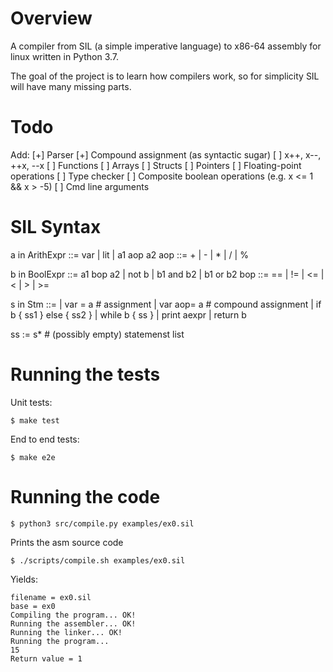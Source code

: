 Overview
========

A compiler from SIL (a simple imperative language) to x86-64 
assembly for linux written in Python 3.7.

The goal of the project is to learn how compilers work, so for 
simplicity SIL will have many missing parts.

Todo
====

Add:
  [+] Parser
  [+] Compound assignment (as syntactic sugar)
  [ ] x++, x--, ++x, --x
  [ ] Functions
  [ ] Arrays
  [ ] Structs
  [ ] Pointers
  [ ] Floating-point operations
  [ ] Type checker
  [ ] Composite boolean operations (e.g. x <= 1 && x > -5)
  [ ] Cmd line arguments

SIL Syntax
==========

a in ArithExpr ::= var | lit | a1 aop a2
aop ::= + | - | * | / | %

b in BoolExpr ::= a1 bop a2 | not b | b1 and b2 | b1 or b2
bop ::= == | != | <= | < | > | >=

s in Stm ::= 
  | var = a           # assignment
  | var aop= a        # compound assignment
  | if b { ss1 } else { ss2 }
  | while b { ss }
  | print aexpr 
  | return b
 
ss := s*   # (possibly empty) statemenst list

Running the tests
=================

Unit tests:
```
$ make test
```

End to end tests:
```
$ make e2e
```

Running the code
================

```
$ python3 src/compile.py examples/ex0.sil
```
Prints the asm source code


```
$ ./scripts/compile.sh examples/ex0.sil 
```

Yields:

```
filename = ex0.sil
base = ex0
Compiling the program... OK!
Running the assembler... OK!
Running the linker... OK!
Running the program... 
15
Return value = 1
```
